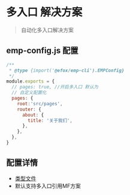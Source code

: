 # 多入口 解决方案 
> 自动化多入口解决方案
## emp-config.js 配置 
```js
/**
 * @type {import('@efox/emp-cli').EMPConfig}
 */
module.exports = {
  // pages: true, //开启多入口 默认为 
  // 自定义配置化 
  pages: {
    root:'src/pages',
    router: {
      about: {
        title: '关于我们',
      },
    },
  },
}
``` 
## 配置详情 
+ [类型文件](https://github.com/efoxTeam/emp/blob/75aeb8aadc51c87eb00b63be63764e31341135e0/packages/emp-cli/types/emp-config.d.ts#L69) 
+ 默认支持多入口引用MF方案